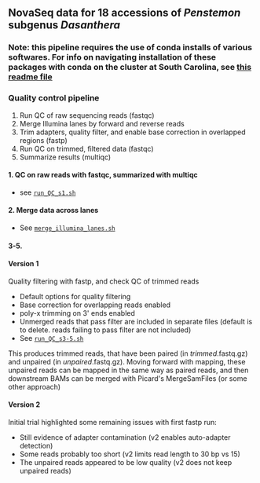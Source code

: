 ## NovaSeq data for 18 accessions of *Penstemon* subgenus *Dasanthera*

### Note: this pipeline requires the use of conda installs of various softwares. For info on navigating installation of these packages with conda on the cluster at South Carolina, see [this readme file](https://github.com/benstemon/dasanthera_novaseq/blob/main/conda_info/README.md)

### Quality control pipeline
1. Run QC of raw sequencing reads (fastqc)
2. Merge Illumina lanes by forward and reverse reads
4. Trim adapters, quality filter, and enable base correction in overlapped regions (fastp)
5. Run QC on trimmed, filtered data (fastqc)
6. Summarize results (multiqc)



#### 1. QC on raw reads with fastqc, summarized with multiqc
* see [`run_QC_s1.sh`](https://github.com/benstemon/dasanthera_novaseq/blob/main/QC/run_QC_s1.sh)


#### 2. Merge data across lanes
* See [`merge_illumina_lanes.sh`](https://github.com/benstemon/dasanthera_novaseq/blob/main/QC/merge_illumina_lanes.sh)





#### 3-5. 
#### Version 1
Quality filtering with fastp, and check QC of trimmed reads
* Default options for quality filtering
* Base correction for overlapping reads enabled
* poly-x trimming on 3' ends enabled
* Unmerged reads that pass filter are included in separate files (default is to delete. reads failing to pass filter are not included)
* See [`run_QC_s3-5.sh`](https://github.com/benstemon/dasanthera_novaseq/blob/main/QC/run_QC_s3-5.sh)


This produces trimmed reads, that have been paired (in *trimmed*.fastq.gz) and unpaired (in *unpaired*.fastq.gz).
Moving forward with mapping, these unpaired reads can be mapped in the same way as paired reads, and then downstream BAMs can be merged with Picard's MergeSamFiles (or some other approach) 

#### Version 2
Initial trial highlighted some remaining issues with first fastp run:
* Still evidence of adapter contamination (v2 enables auto-adapter detection)
* Some reads probably too short (v2 limits read length to 30 bp vs 15)
* The unpaired reads appeared to be low quality (v2 does not keep unpaired reads)

